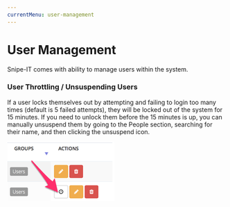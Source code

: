 ```yaml
---
currentMenu: user-management
---
```


# User Management

Snipe-IT comes with ability to manage users within the system.

### User Throttling / Unsuspending Users

If a user locks themselves out by attempting and failing to login too many times (default is 5 failed attempts), they will be locked out of the system for 15 minutes. If you need to unlock them before the 15 minutes is up, you can manually unsuspend them by going to the People section, searching for their name, and then clicking the unsuspend icon.

![Unsuspend](/img/unsuspend-user.png)
